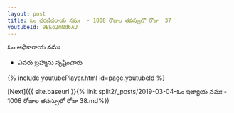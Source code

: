 ```yaml
---
layout: post
title: ఓం ధరణీధరాయ నమః  - 1008 రోజుల తపస్సులో రోజు  37
youtubeId: 9BEo2mNd6AU
---
```

 
 
 ఓం ఆధికారాయ నమః  
 
 -  ఎవరు బ్రహ్మను సృష్టించారు 
 
  
 
  
 
 
 
 
 
 


{% include youtubePlayer.html id=page.youtubeId %}
 
[Next]({{ site.baseurl }}{% link  split2/_posts/2019-03-04-ఓం ఇజ్యాయ నమః  - 1008 రోజుల తపస్సులో రోజు  38.md%})
 
